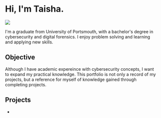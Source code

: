 # Hi, I'm Taisha.
<a href="https://www.linkedin.com/in/taisha-clare-457ba41a1/"><img src="https://img.shields.io/badge/-LinkedIn-0072b1?&style=for-the-badge&logo=linkedin&logoColor=white" /></a>

I'm a graduate from University of Portsmouth, with a bachelor's degree in cybersecurity and digital forensics. I enjoy problem solving and learning and applying new skills.

## Objective

Although I have academic expereince with cybersecurity concepts, I want to expand my practical knowledge. This portfolio is not only a record of my projects, but a reference for myself of knowledge gained through completing projects.

## Projects
- 

<!--
**Cosmic-Octo/Cosmic-Octo** is a ✨ _special_ ✨ repository because its `README.md` (this file) appears on your GitHub profile.

Here are some ideas to get you started:

- 🔭 I’m currently working on ...
- 🌱 I’m currently learning ...
- 👯 I’m looking to collaborate on ...
- 🤔 I’m looking for help with ...
- 💬 Ask me about ...
- 📫 How to reach me: ...
- 😄 Pronouns: ...
- ⚡ Fun fact: ...
-->
